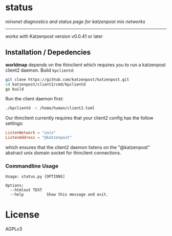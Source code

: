 # status

*minxnet diagnostics and status page for katzenpost mix networks*

---

works with Katzenpost version v0.0.41 or later

## Installation / Depedencies

**worldmap** depends on the thinclient which requires you
to run a katzenpost client2 daemon. Build `kpclientd`:

```bash
git clone https://github.com/katzenpost/katzenpost.git
cd katzenpost/client2/cmd/kpclientd
go build
```

Run the client daemon first:

```bash
./kpclientd -c /home/human/client2.toml
```

Our thinclient currently requires that your client2 config
has the follow settings:

```toml
ListenNetwork = "unix"
ListenAddress = "@katzenpost"
```

which ensures that the client2 daemon listens on the "@katzenpost"
abstract unix domain socket for thinclient connections.


### Commandline Usage

```
Usage: status.py [OPTIONS]

Options:
  --htmlout TEXT
  --help          Show this message and exit.
```


# License

AGPLv3
